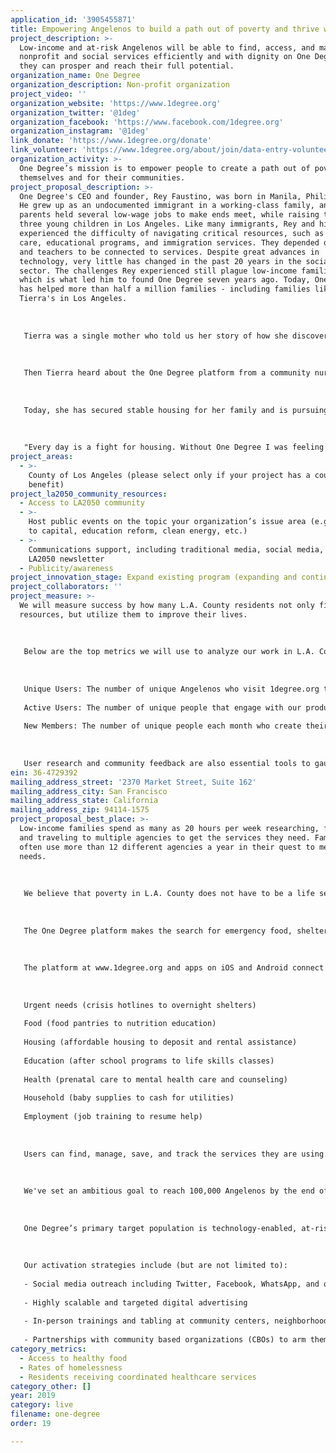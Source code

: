 ```yaml
---
application_id: '3905455871'
title: Empowering Angelenos to build a path out of poverty and thrive with One Degree
project_description: >-
  Low-income and at-risk Angelenos will be able to find, access, and manage
  nonprofit and social services efficiently and with dignity on One Degree so
  they can prosper and reach their full potential.
organization_name: One Degree
organization_description: Non-profit organization
project_video: ''
organization_website: 'https://www.1degree.org'
organization_twitter: '@1deg'
organization_facebook: 'https://www.facebook.com/1degree.org'
organization_instagram: '@1deg'
link_donate: 'https://www.1degree.org/donate'
link_volunteer: 'https://www.1degree.org/about/join/data-entry-volunteer-intern'
organization_activity: >-
  One Degree’s mission is to empower people to create a path out of poverty for
  themselves and for their communities.
project_proposal_description: >-
  One Degree's CEO and founder, Rey Faustino, was born in Manila, Philippines.
  He grew up as an undocumented immigrant in a working-class family, and his
  parents held several low-wage jobs to make ends meet, while raising their
  three young children in Los Angeles. Like many immigrants, Rey and his family
  experienced the difficulty of navigating critical resources, such as health
  care, educational programs, and immigration services. They depended on friends
  and teachers to be connected to services. Despite great advances in
  technology, very little has changed in the past 20 years in the social service
  sector. The challenges Rey experienced still plague low-income families today,
  which is what led him to found One Degree seven years ago. Today, One Degree
  has helped more than half a million families - including families like
  Tierra's in Los Angeles.
   
   
   
   Tierra was a single mother who told us her story of how she discovered One Degree. She was living on Skid Row, struggling for months to find stable housing. She found it difficult to locate family-friendly resources, because most resources in her community were geared toward single individuals. She also sought help from a number of service providers, including a case manager at a shelter, and from county offices as well. 
   
   
   
   Then Tierra heard about the One Degree platform from a community nurse at Union Rescue Mission. Tierra signed up for the One Degree app - and she was able to easily find family-friendly resources, including summer and winter programs for her young children and housing resources.
   
   
   
   Today, she has secured stable housing for her family and is pursuing a career as a realtor. And, she’s become a champion for One Degree:
   
   
   
   "Every day is a fight for housing. Without One Degree I was feeling low in spirit because I just didn't know what to do. Fast forward 6 months later we finally housed!” - Tierra
project_areas:
  - >-
    County of Los Angeles (please select only if your project has a countywide
    benefit)
project_la2050_community_resources:
  - Access to LA2050 community
  - >-
    Host public events on the topic your organization’s issue area (e.g. access
    to capital, education reform, clean energy, etc.) 
  - >-
    Communications support, including traditional media, social media, and
    LA2050 newsletter
  - Publicity/awareness
project_innovation_stage: Expand existing program (expanding and continuing ongoing successful projects)
project_collaborators: ''
project_measure: >-
  We will measure success by how many L.A. County residents not only find
  resources, but utilize them to improve their lives. 
   
   
   
   Below are the top metrics we will use to analyze our work in L.A. County, and assess our progress.
   
   
   
   Unique Users: The number of unique Angelenos who visit 1degree.org tools.
   
   Active Users: The number of unique people that engage with our products on some level.
   
   New Members: The number of unique people each month who create their own One Degree accounts. 
   
   
   
   User research and community feedback are also essential tools to gauge the success of our activation.
ein: 36-4729392
mailing_address_street: '2370 Market Street, Suite 162'
mailing_address_city: San Francisco
mailing_address_state: California
mailing_address_zip: 94114-1575
project_proposal_best_place: >-
  Low-income families spend as many as 20 hours per week researching, finding,
  and traveling to multiple agencies to get the services they need. Families
  often use more than 12 different agencies a year in their quest to meet basic
  needs.
   
   
   
   We believe that poverty in L.A. County does not have to be a life sentence. We want to make it easier for more of L.A. County’s low-income families to navigate the safety net of services to improve health, food security, wellness, and improve economic mobility.
   
   
   
   The One Degree platform makes the search for emergency food, shelter, or health services as easy as ordering a book on Amazon. Angelenos have agency, and everyone should be able to access the support they need to prosper and reach their full potential. Every resident in the Los Angeles region should have the economic means and cultural capital to lead active, healthy lives. 
   
   
   
   The platform at www.1degree.org and apps on iOS and Android connect low-income and at-risk families directly to more than 8,500 critical social services in L.A. County, including:
   
   
   
   Urgent needs (crisis hotlines to overnight shelters)
   
   Food (food pantries to nutrition education)
   
   Housing (affordable housing to deposit and rental assistance)
   
   Education (after school programs to life skills classes)
   
   Health (prenatal care to mental health care and counseling)
   
   Household (baby supplies to cash for utilities) 
   
   Employment (job training to resume help)
   
   
   
   Users can find, manage, save, and track the services they are using. One Degree shows people resources that they are eligible for and the next steps to utilize them. Users can add ratings and reviews, and share opportunities with friends or family by email and text. This resource is live and available in L.A. County, but we want to launch a full campaign to grow usage and reliance on this powerful tool to improve lives. 
   
   
   
   We've set an ambitious goal to reach 100,000 Angelenos by the end of 2020. We will executive a marketing initiative in partnership with LA2050 get the 1degree.org platform into the hands of thousands more families and individuals in LA County so they can access the support they need to prosper and reach their full potential.
   
   
   
   One Degree’s primary target population is technology-enabled, at-risk, young people (ages 18-34) and low-income families. More than 50% of people who use One Degree are currently homeless or have been homeless in the past.
   
   
   
   Our activation strategies include (but are not limited to):
   
   - Social media outreach including Twitter, Facebook, WhatsApp, and other emerging platforms where our audience spends time
   
   - Highly scalable and targeted digital advertising
   
   - In-person trainings and tabling at community centers, neighborhood festivals, and other gatherings across L.A. County with help from our collaborators
   
   - Partnerships with community based organizations (CBOs) to arm them with marketing materials so they can help spread the word and encourage their staff and clients to use One Degree
category_metrics:
  - Access to healthy food
  - Rates of homelessness
  - Residents receiving coordinated healthcare services
category_other: []
year: 2019
category: live
filename: one-degree
order: 19

---
```

